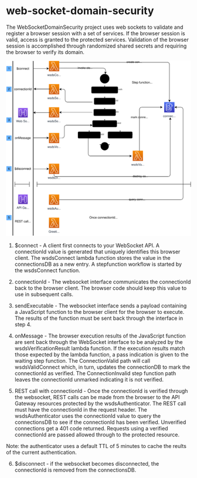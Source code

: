 # web-socket-domain-security
The WebSocketDomainSecurity project uses web sockets to validate and register a browser session with a set of services. If the browser session is valid, access is granted to the protected services.  Validation of the browser session is accomplished through randomized shared secrets and requiring the browser to verify its domain.



![Web Socket Domain Security](https://github.com/mlindeboom/web-socket-domain-security/blob/master/wsdsOverview.svg)


1. $connect - A client first connects to your WebSocket API. A connectionId value is generated that uniquely identifies this browser client. The wsdsConnect lambda function stores the value in the connectionsDB as a new entry. A stepfunction workflow is started by the wsdsConnect function.

2. connectionId - The websocket interface communicates the connectionId back to the browser client. The browser code should keep this value to use in subsequent calls.

3. sendExecutable - The websocket interface sends a payload containing a JavaScript function to the browser client for the browser to execute. The results of the function must be sent back through the interface in step 4.

4. onMessage - The browser execution results of the JavaScript function are sent back through the WebSocket interface to be analyzed by the wsdsVerificationResult lambda function. If the execution results match those expected by the lambda function, a pass indication is given to the waiting step function. The ConnectionValid path will call wsdsValidConnect which, in turn, updates the connectionDB to mark the connectionId as verified. The ConnectionInvalid step function path leaves the connectionId unmarked indicating it is not verified.

5. REST call with connectionId - Once the connectionId is verified through the websocket, REST calls can be made from the browser to the API Gateway resources protected by the wsdsAuthenticator. The REST call must have the connectionId in the request header. The wsdsAuthenticator uses the connectionId value to query the connectionsDB to see if the connectionId has been verified. Unverified connections get a 401 code returned. Requests using a verified connectionId are passed allowed through to the protected resource. 

Note: the authenticator uses a default TTL of 5 minutes to cache the reults of the current authentication. 

6. $disconnect - if the websocket becomes disconnected, the connectionId is removed from the connectionsDB.


